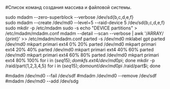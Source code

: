 #Список команд создания массива и файловой системы.

sudo mdadm --zero-superblock --verbose /dev/sd{b,c,d,e,f}  
sudo mdadm  --create /dev/md0 --level=5 --raid-device 5 /dev/sd{b,c,d,e,f}      
sudo mkdir -p /etc/mdadm
sudo -s
echo "DEVICE partitions" > /etc/mdadm/mdadm.conf
mdadm --detail --scan --verbose | awk '/ARRAY/ {print}' >> /etc/mdadm/mdadm.conf 
parted -s /dev/md0 mklabel gpt
parted /dev/md0 mkpart primari ext4 0% 20%
parted /dev/md0 mkpart primari ext4 20% 40%
parted /dev/md0 mkpart primari ext4 40% 60%
parted /dev/md0 mkpart primari ext4 60% 80%
parted /dev/md0 mkpart primari ext4 80% 100%
for i in $(seq 1 5); do mkfs.ext4 /dev/md0p$i; done
mkdir -p /raid/part{1,2,3,4,5}
for i in $(seq 1 5); do mount /dev/md0p$i /raid/part$i; done

#mdadm /dev/md0 --fail /dev/sdf
#mdadm /dev/md0 --remove /dev/sdf
#mdadm /dev/md0 --add /dev/sdg
